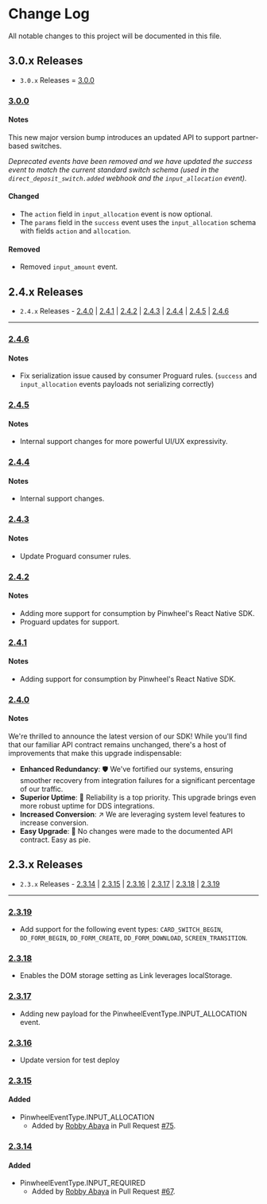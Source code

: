 # Change Log

All notable changes to this project will be documented in this file.

## 3.0.x Releases

- `3.0.x` Releases = [3.0.0](#300)

### [3.0.0](https://github.com/underdog-tech/pinwheel-android-sdk/releases/tag/3.0.0)

#### Notes

This new major version bump introduces an updated API to support partner-based switches.

*Deprecated events have been removed and we have updated the success event to match the current standard switch schema (used in the `direct_deposit_switch.added` webhook and the `input_allocation` event).*

#### Changed
- The `action` field in `input_allocation` event is now optional.
- The `params` field in the `success` event uses the `input_allocation` schema with fields `action` and `allocation`.

#### Removed
- Removed `input_amount` event.

## 2.4.x Releases

- `2.4.x` Releases - [2.4.0](#240) | [2.4.1](#241) | [2.4.2](#242) | [2.4.3](#243) | [2.4.4](#244) | [2.4.5](#245) | [2.4.6](#246)

---
### [2.4.6](https://github.com/underdog-tech/pinwheel-android-sdk/releases/tag/2.4.6)

#### Notes

- Fix serialization issue caused by consumer Proguard rules. (`success` and `input_allocation` events payloads not serializing correctly)

### [2.4.5](https://github.com/underdog-tech/pinwheel-android-sdk/releases/tag/2.4.5)

#### Notes

- Internal support changes for more powerful UI/UX expressivity.

### [2.4.4](https://github.com/underdog-tech/pinwheel-android-sdk/releases/tag/2.4.4)

#### Notes

- Internal support changes.

### [2.4.3](https://github.com/underdog-tech/pinwheel-android-sdk/releases/tag/2.4.3)

#### Notes

- Update Proguard consumer rules.

### [2.4.2](https://github.com/underdog-tech/pinwheel-android-sdk/releases/tag/2.4.2)

#### Notes

- Adding more support for consumption by Pinwheel's React Native SDK.
- Proguard updates for support.

### [2.4.1](https://github.com/underdog-tech/pinwheel-android-sdk/releases/tag/2.4.1)

#### Notes

- Adding support for consumption by Pinwheel's React Native SDK.

### [2.4.0](https://github.com/underdog-tech/pinwheel-android-sdk/releases/tag/2.4.0)

#### Notes

We're thrilled to announce the latest version of our SDK! While you'll find that our familiar API contract remains unchanged, there's a host of improvements that make this upgrade indispensable:

- **Enhanced Redundancy**: 🛡️ We've fortified our systems, ensuring smoother recovery from integration failures for a significant percentage of our traffic.
- **Superior Uptime**: 🦾 Reliability is a top priority. This upgrade brings even more robust uptime for DDS integrations.
- **Increased Conversion**: ↗️ We are leveraging system level features to increase conversion.
- **Easy Upgrade**: 🥧 No changes were made to the documented API contract. Easy as pie.

## 2.3.x Releases

- `2.3.x` Releases - [2.3.14](#2314) | [2.3.15](#2315) | [2.3.16](#2316) | [2.3.17](#2317) | [2.3.18](#2318) | [2.3.19](#2319)

---

### [2.3.19](https://github.com/underdog-tech/pinwheel-android-sdk/releases/tag/2.3.19)

- Add support for the following event types: `CARD_SWITCH_BEGIN`, `DD_FORM_BEGIN`, `DD_FORM_CREATE`, `DD_FORM_DOWNLOAD`, `SCREEN_TRANSITION`.

### [2.3.18](https://github.com/underdog-tech/pinwheel-android-sdk/releases/tag/2.3.18)

- Enables the DOM storage setting as Link leverages localStorage.

### [2.3.17](https://github.com/underdog-tech/pinwheel-android-sdk/releases/tag/2.3.17)

- Adding new payload for the PinwheelEventType.INPUT_ALLOCATION event.


### [2.3.16](https://github.com/underdog-tech/pinwheel-android-sdk/releases/tag/2.3.16)

- Update version for test deploy


### [2.3.15](https://github.com/underdog-tech/pinwheel-android-sdk/releases/tag/2.3.14)

#### Added

- PinwheelEventType.INPUT_ALLOCATION
  - Added by [Robby Abaya](https://github.com/rawbee) in Pull Request [#75](https://github.com/underdog-tech/pinwheel-android-sdk/pull/75).

### [2.3.14](https://github.com/underdog-tech/pinwheel-android-sdk/releases/tag/2.3.14)

#### Added

- PinwheelEventType.INPUT_REQUIRED
  - Added by [Robby Abaya](https://github.com/rawbee) in Pull Request [#67](https://github.com/underdog-tech/pinwheel-android-sdk/pull/67).
